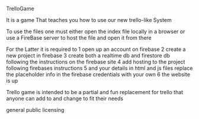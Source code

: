 TrelloGame

 It is a game That teaches you how to use our new trello-like System
 
 
 To use the files one must either open the index file locally in a browser
 or use a 
 FireBase server to host the file and open it from there
 
 For the Latter it is required to
 1 open up an account on firebase
 2 create a new project in firebase 
 3 create both a realtime db and firestore db following the instructions on the firebase site
 4 add hosting to the project following firebases instructions
 5 and your details in html and js files replace the placeholder info in the firebase credentials with your own
 6 the website is up
 
 
 Trello game is intended to be a partial and fun replacement for trello that anyone can add to and change to fit their needs
 
 
 
 
 
 
general public licensing
 
